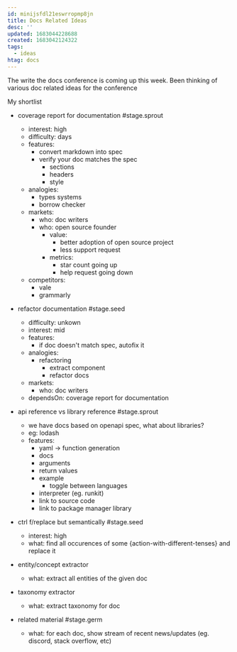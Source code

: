 ```yaml
---
id: minijsfdl21eswrropmp8jn
title: Docs Related Ideas
desc: ''
updated: 1683044228688
created: 1683042124322
tags:
  - ideas
htag: docs
---
```


The write the docs conference is coming up this week. Been thinking of various doc related ideas for the conference

My shortlist

- coverage report for documentation #stage.sprout
    - interest: high
    - difficulty: days
    - features:
        - convert markdown into spec
        - verify your doc matches the spec
            - sections
            - headers
            - style
    - analogies: 
        - types systems
        - borrow checker
    - markets:
        - who: doc writers
        - who: open source founder
            - value: 
                - better adoption of open source project
                - less support request
            - metrics:
                - star count going up
                - help request going down
    - competitors:
        - vale
        - grammarly
    
- refactor documentation #stage.seed
    - difficulty: unkown
    - interest: mid
    - features:
        - if doc doesn't match spec, autofix it
    - analogies: 
        - refactoring
            - extract component
            - refactor docs
    - markets:
        - who: doc writers
    - dependsOn: coverage report for documentation

- api reference vs library reference #stage.sprout
    - we have docs based on openapi spec, what about libraries?
    - eg: lodash
    - features:
        - yaml -> function generation
        - docs
        - arguments
        - return values
        - example
            - toggle between languages
        - interpreter (eg. runkit)
        - link to source code
        - link to package manager library

- ctrl f/replace but semantically #stage.seed
    - interest: high
    - what: find all occurences of some {action-with-different-tenses} and replace it

- entity/concept extractor
    - what: extract all entities of the given doc
- taxonomy extractor
    - what: extract taxonomy for doc

- related material #stage.germ
    - what: for each doc, show stream of recent news/updates (eg. discord, stack overflow, etc)

